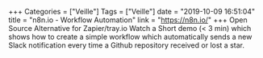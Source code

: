 +++
Categories = ["Veille"]
Tags = ["Veille"]
date = "2019-10-09 16:51:04"
title = "n8n.io - Workflow Automation"
link = "https://n8n.io/"
+++
Open Source Alternative for Zapier/tray.io Watch a Short demo (< 3 min) which shows how to create a simple workflow which automatically sends a new Slack notification every time a Github repository received or lost a star.